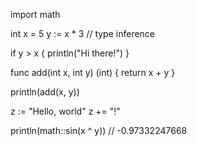 import math

int x = 5
y := x * 3 // type inference

if y > x {
    println("Hi there!")
}

func add(int x, int y) (int) {
    return x + y
}

println(add(x, y))

z := "Hello, world"
z += "!"

println(math::sin(x ^ y)) // -0.97332247668